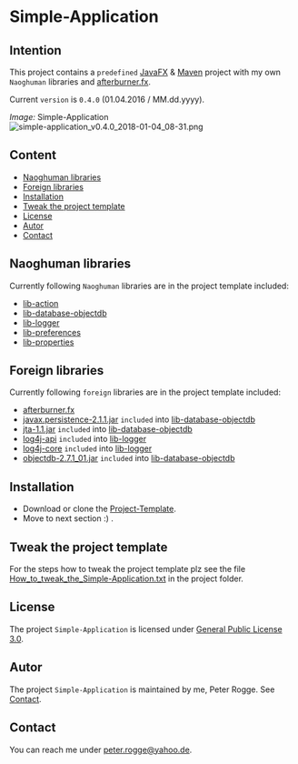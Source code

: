 Simple-Application
===



Intention
---

This project contains a `predefined` [JavaFX] &amp; [Maven] project with my own 
`Naoghuman` libraries and [afterburner.fx].

Current `version` is `0.4.0` (01.04.2016 / MM.dd.yyyy).

_Image:_ Simple-Application  
![simple-application_v0.4.0_2018-01-04_08-31.png][simple-application_v0.4.0_2018-01-04_08-31]


Content
---

* [Naoghuman libraries](#NaoghumanLibraries)
* [Foreign libraries](#ForeignLibraries)
* [Installation](#Installation)
* [Tweak the project template](#TweakTheProjectTemplate)
* [License](#License)
* [Autor](#Autor)
* [Contact](#Contact)



Naoghuman libraries<a name="NaoghumanLibraries" />
---

Currently following `Naoghuman` libraries are in the project template included:
* [lib-action]
* [lib-database-objectdb]
* [lib-logger]
* [lib-preferences]
* [lib-properties]



Foreign libraries<a name="ForeignLibraries" />
---

Currently following `foreign` libraries are in the project template included:
* [afterburner.fx]
* [javax.persistence-2.1.1.jar] `included` into [lib-database-objectdb]
* [jta-1.1.jar] `included` into [lib-database-objectdb]
* [log4j-api] `included` into [lib-logger]
* [log4j-core] `included` into [lib-logger]
* [objectdb-2.7.1_01.jar] `included` into [lib-database-objectdb]



Installation<a name="Installation" />
---

* Download or clone the [Project-Template].
* Move to next section :) .



Tweak the project template<a name="TweakTheProjectTemplate" />
---

For the steps how to tweak the project template plz see the file 
[How_to_tweak_the_Simple-Application.txt] in the project folder.



License<a name="License" />
---

The project `Simple-Application` is licensed under [General Public License 3.0].



Autor<a name="Autor" />
---

The project `Simple-Application` is maintained by me, Peter Rogge. See [Contact](#Contact).



Contact<a name="Contact" />
---

You can reach me under <peter.rogge@yahoo.de>.



[//]: # (Images)
[simple-application_v0.4.0_2018-01-04_08-31]:https://user-images.githubusercontent.com/8161815/34554751-b62b84ea-f12e-11e7-9107-e72c358a544c.png



[//]: # (Links)
[afterburner.fx]:https://github.com/AdamBien/afterburner.fx
[General Public License 3.0]:http://www.gnu.org/licenses/gpl-3.0.en.html
[How_to_tweak_the_Simple-Application.txt]:https://github.com/Naoghuman/Project-Templates/blob/master/Simple-Application/How_to_tweak_the_Simple-Application.txt
[JavaFX]:http://docs.oracle.com/javase/8/javase-clienttechnologies.htm
[javax.persistence-2.1.1.jar]:http://mvnrepository.com/artifact/org.eclipse.persistence/javax.persistence/2.1.1
[jta-1.1.jar]:http://mvnrepository.com/artifact/javax.transaction/jta/1.1
[lib-action]:https://github.com/Naoghuman/lib-action.git
[lib-database-objectdb]:https://github.com/Naoghuman/lib-database-objectdb.git
[lib-logger]:https://github.com/Naoghuman/lib-logger.git
[lib-preferences]:https://github.com/Naoghuman/lib-preferences.git
[lib-properties]:https://github.com/Naoghuman/lib-properties.git
[log4j-api]:https://logging.apache.org/log4j/2.0/log4j-web/dependencies.html
[log4j-core]:https://logging.apache.org/log4j/2.0/log4j-web/dependencies.html
[Maven]:http://maven.apache.org/
[objectdb-2.7.1_01.jar]:http://www.objectdb.com/object/db/database/download
[Project-Template]:https://github.com/Naoghuman/Project-Templates/releases
